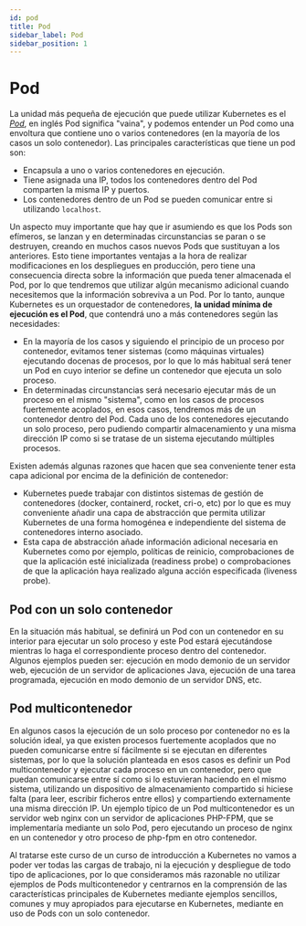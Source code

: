 ```yaml
---
id: pod
title: Pod
sidebar_label: Pod
sidebar_position: 1
---
```


# Pod

La unidad más pequeña de ejecución que puede utilizar Kubernetes es el [*Pod*](https://kubernetes.io/es/docs/concepts/workloads/pods/pod/), en inglés Pod significa "vaina", y podemos entender un Pod como una envoltura que contiene uno o varios contenedores (en la mayoría de los casos un solo contenedor). Las principales características que tiene un pod son:

+ Encapsula a uno o varios contenedores en ejecución. 
+ Tiene asignada una IP, todos los contenedores dentro del Pod comparten la misma IP y puertos. 
+ Los contenedores dentro de un Pod se pueden comunicar entre si utilizando `localhost`. 


Un aspecto muy importante que hay que ir asumiendo es que los Pods son efímeros, se lanzan y en determinadas circunstancias se paran o se destruyen, creando en muchos casos nuevos Pods que sustituyan a los
anteriores. Esto tiene importantes ventajas a la hora de realizar modificaciones en los despliegues en producción, pero tiene una consecuencia directa sobre la información que pueda tener almacenada el Pod, por lo que tendremos que utilizar algún mecanismo adicional cuando necesitemos que la información sobreviva a un Pod. Por lo tanto, aunque Kubernetes es un orquestador de contenedores, **la unidad mínima de ejecución es el Pod**, que contendrá uno a más contenedores según las necesidades: 

* En la mayoría de los casos y siguiendo el principio de un proceso por contenedor, evitamos tener sistemas (como máquinas virtuales) ejecutando docenas de procesos, por lo que lo más habitual será tener un Pod en cuyo interior se define un contenedor que ejecuta un solo proceso. 
* En determinadas circunstancias será necesario ejecutar más de un proceso en el mismo "sistema", como en los casos de procesos fuertemente acoplados, en esos casos, tendremos más de un contenedor dentro del Pod. Cada uno de los contenedores ejecutando un solo proceso, pero pudiendo compartir almacenamiento y una misma dirección IP como si se tratase de un sistema ejecutando múltiples procesos.

Existen además algunas razones que hacen que sea conveniente tener esta capa adicional por encima de la definición de contenedor:

* Kubernetes puede trabajar con distintos sistemas de gestión de contenedores (docker, containerd, rocket, cri-o, etc) por lo que es muy conveniente añadir una capa de abstracción que permita utilizar Kubernetes de una forma homogénea e independiente del sistema de contenedores interno asociado. 
* Esta capa de abstracción añade información adicional necesaria en Kubernetes como por ejemplo, políticas de reinicio, comprobaciones de que la aplicación esté inicializada (readiness probe) o comprobaciones de que la aplicación haya realizado alguna acción especificada (liveness probe).

## Pod con un solo contenedor

En la situación más habitual, se definirá un Pod con un contenedor en
su interior para ejecutar un solo proceso y este Pod estará
ejecutándose mientras lo haga el correspondiente proceso dentro del
contenedor. Algunos ejemplos pueden ser: ejecución en modo demonio
de un servidor web, ejecución de un servidor de aplicaciones Java,
ejecución de una tarea programada, ejecución en modo demonio de un
servidor DNS, etc.

## Pod multicontenedor

En algunos casos la ejecución de un solo proceso por contenedor no es
la solución ideal, ya que existen procesos fuertemente acoplados que
no pueden comunicarse entre sí fácilmente si se ejecutan en diferentes
sistemas, por lo que la solución planteada en esos casos es definir un
Pod multicontenedor y ejecutar cada proceso en un contenedor, pero que
puedan comunicarse entre sí como si lo estuvieran haciendo en el mismo
sistema, utilizando un dispositivo de almacenamiento compartido si
hiciese falta (para leer, escribir ficheros entre ellos) y
compartiendo externamente una misma dirección IP. Un ejemplo típico de
un Pod multicontenedor es un servidor web nginx con un servidor de
aplicaciones PHP-FPM, que se implementaría mediante un solo Pod, pero
ejecutando un proceso de nginx en un contenedor y otro proceso de
php-fpm en otro contenedor.

Al tratarse este curso de un curso de introducción a Kubernetes no
vamos a poder ver todas las cargas de trabajo, ni la ejecución y
despliegue de todo tipo de aplicaciones, por lo que consideramos más
razonable no utilizar ejemplos de Pods multicontenedor y centrarnos en
la comprensión de las características principales de Kubernetes
mediante ejemplos sencillos, comunes y muy apropiados para ejecutarse
en Kubernetes, mediante en uso de Pods con un solo contenedor.
